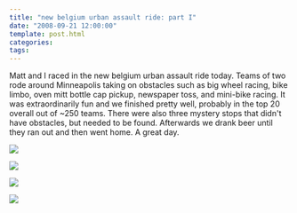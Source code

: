 ```yaml
---
title: "new belgium urban assault ride: part I"
date: "2008-09-21 12:00:00"
template: post.html
categories: 
tags: 
---
```


Matt and I raced in the new belgium urban assault ride today. Teams of two rode around Minneapolis taking on obstacles such as big wheel racing, bike limbo, oven mitt bottle cap pickup, newspaper toss, and mini-bike racing. It was extraordinarily fun and we finished pretty well, probably in the top 20 overall out of ~250 teams. There were also three mystery stops that didn't have obstacles, but needed to be found. Afterwards we drank beer until they ran out and then went home. A great day.

![](http://slowtheory.openphoto.me.s3.amazonaws.com/custom/200809/00004-7116f5_800x800.jpg)

![](http://slowtheory.openphoto.me.s3.amazonaws.com/custom/200809/00008-7a4471_800x800.jpg)

![](http://slowtheory.openphoto.me.s3.amazonaws.com/custom/200809/00010-86dbb5_800x800.jpg)

![](http://slowtheory.openphoto.me.s3.amazonaws.com/custom/200809/00013-377f37_800x800.jpg)